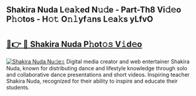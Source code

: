 ## Shakira Nuda L𝚎a𝚔ed N𝚞𝚍e - Part-Th8 Vi𝚍𝚎o P𝚑𝚘tos - H𝚘𝚝 O𝚗𝚕yf𝚊ns L𝚎a𝚔s yLfvO

# <h2><a href="http://kf9j6i.oniu.top/?m=Shakira+Nuda">🔗👉 🔴 Shakira Nuda P𝚑ot𝚘𝚜 V𝚒d𝚎o</a></h2>

[![Shakira Nuda Nu𝚍e𝚜](https://i.imgur.com/0qMVB7G.gif)](http://kf9j6i.oniu.top/?m=Shakira+Nuda)
Digital media creator and web entertainer Shakira Nuda, known for distributing dance and lifestyle knowledge through solo and collaborative dance presentations and short videos. Inspiring teacher Shakira Nuda, recognized for their ability to inspire and educate their students.  
